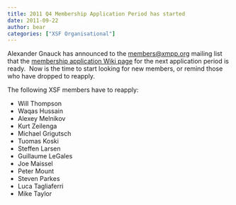 ```yaml
---
title: 2011 Q4 Membership Application Period has started
date: 2011-09-22
author: bear
categories: ["XSF Organisational"]
---
```


Alexander Gnauck has announced to the members@xmpp.org mailing list that the [membership application Wiki page](http://wiki.xmpp.org/web/Membership_Applications_Q4_2011) for the next application period is ready.  Now is the time to start looking for new members, or remind those who have dropped to reapply.

The following XSF members have to reapply:

-   Will Thompson
-   Waqas Hussain
-   Alexey Melnikov
-   Kurt Zeilenga
-   Michael Grigutsch
-   Tuomas Koski
-   Steffen Larsen
-   Guillaume LeGales
-   Joe Maissel
-   Peter Mount
-   Steven Parkes
-   Luca Tagliaferri
-   Mike Taylor


